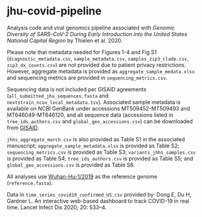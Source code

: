 # jhu-covid-pipeline

Analysis code and viral genomics pipeline associated with *Genomic Diversity of SARS-CoV-2 During Early Introduction into the United States National Capital Region* by Thielen et al. 2020.


Please note that metadata needed for Figures 1-4 and Fig S1 (`diagnostic_metadata.csv`, `sample_metadata.csv`, `samples_zip3_clade.csv`, `zip3_dx_counts.csv`) are not provided due to patient privacy restrictions. However, aggregate metadata is provided as `aggregate_sample_medata.xlsx` and sequencing metrics are provided in `sequencing_metrics.csv`.

Sequencing data is not included per GISAID agreements (`all_submitted_jhu_sequences.fasta` and `nextstrain_ncov_local_metadata.tsv`). Associated sample metadata is available on NCBI GenBank under accessions MT509452-MT509493 and MT646049-MT646120, and all sequence data (accessions listed in `tree_ids_authors.csv` and `global_geo_accessions.csv`) can be downloaded from [GISAID](gisaid.org).

`jhhs_aggregate_march.csv` is also provided as Table S1 in the associated manuscript; `aggregate_sample_metadata.xlsx` is provided as Table S2; `sequencing_metrics.csv` is provided as Table S3; `variants_jhhs_samples.csv` is provided as Table S4; `tree_ids_authors.csv` is provided as Table S5; and `global_geo_accessions.csv` is provided as Table S6.

All analyses use [Wuhan-Hu-1/2019](https://www.ncbi.nlm.nih.gov/nuccore/MN908947) as the reference genome (`reference.fasta`).

Data in `time_series_covid19_confirmed_US.csv` provided by: Dong E, Du H, Gardner L. An interactive web-based dashboard to track COVID-19 in real time. Lancet Infect Dis 2020; 20: 533–4.
